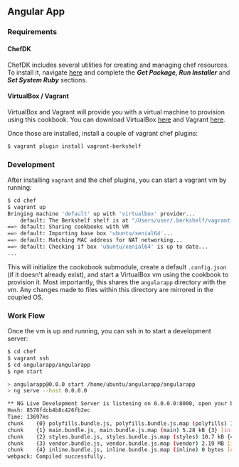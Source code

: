 ## Angular App

### Requirements

#### ChefDK

ChefDK includes several utilities for creating and managing chef resources.  To install it, navigate [here](https://docs.chef.io/install_dk.html#get-package-run-installer) and complete the ___Get Package, Run Installer___ and ___Set System Ruby___ sections.

#### VirtualBox / Vagrant

VirtualBox and Vagrant will provide you with a virtual machine to provision using this cookbook.  You can download VirtualBox [here](https://www.virtualbox.org/wiki/Downloads) and Vagrant [here](https://www.vagrantup.com/downloads.html).

Once those are installed, install a couple of vagrant chef plugins:

```bash
$ vagrant plugin install vagrant-berkshelf
```

### Development

After installing `vagrant` and the chef plugins, you can start a vagrant vm by running:

```bash
$ cd chef
$ vagrant up
Bringing machine 'default' up with 'virtualbox' provider...
    default: The Berkshelf shelf is at "/Users/user/.berkshelf/vagrant-berkshelf/shelves/berkshelf20160506-3919-1cap0ms-default"
==> default: Sharing cookbooks with VM
==> default: Importing base box 'ubuntu/xenial64'...
==> default: Matching MAC address for NAT networking...
==> default: Checking if box 'ubuntu/xenial64' is up to date...
...
```

This will initialize the cookobook submodule, create a default `.config.json` (if it doesn't already exist), and start a VirtualBox vm using the cookbook to provision it.  Most importantly, this shares the `angularapp` directory with the vm.  Any changes made to files within this directory are mirrored in the coupled OS.

### Work Flow

Once the vm is up and running, you can ssh in to start a development server:

```bash
$ cd chef
$ vagrant ssh
$ cd angularapp/angularapp
$ npm start

> angularapp@0.0.0 start /home/ubuntu/angularapp/angularapp
> ng serve --host 0.0.0.0

** NG Live Development Server is listening on 0.0.0.0:8000, open your browser on http://localhost:8000 **
Hash: 8578fdcb4b8c426fb2ec
Time: 13697ms
chunk    {0} polyfills.bundle.js, polyfills.bundle.js.map (polyfills) 177 kB {4} [initial] [rendered]
chunk    {1} main.bundle.js, main.bundle.js.map (main) 5.28 kB {3} [initial] [rendered]
chunk    {2} styles.bundle.js, styles.bundle.js.map (styles) 10.7 kB {4} [initial] [rendered]
chunk    {3} vendor.bundle.js, vendor.bundle.js.map (vendor) 2.19 MB [initial] [rendered]
chunk    {4} inline.bundle.js, inline.bundle.js.map (inline) 0 bytes [entry] [rendered]
webpack: Compiled successfully.
```
